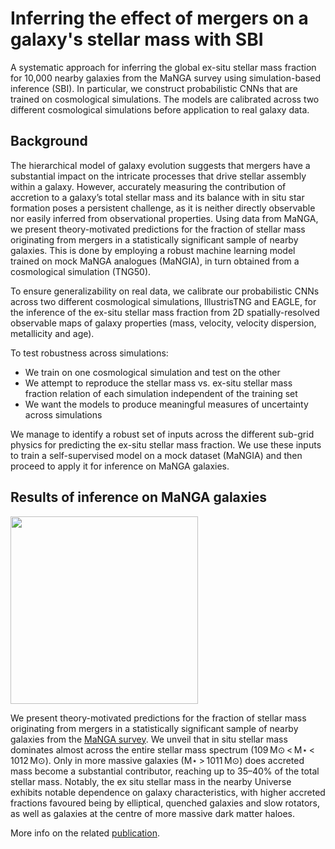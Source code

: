 # Inferring the effect of mergers on a galaxy's stellar mass with SBI
A systematic approach for inferring the global ex-situ stellar mass fraction for 10,000 nearby galaxies from the MaNGA survey using simulation-based inference (SBI). In particular, we construct probabilistic CNNs that are trained on cosmological simulations. The models are calibrated across two different cosmological simulations before application to real galaxy data.

## Background
The hierarchical model of galaxy evolution suggests that mergers have a substantial impact on the intricate processes that drive stellar assembly within a galaxy. However, accurately measuring the contribution of accretion to a galaxy’s total stellar mass and its balance with in situ star formation poses a persistent challenge, as it is neither directly observable nor easily inferred from observational properties. Using data from MaNGA, we present theory-motivated predictions for the fraction of stellar mass originating from mergers in a statistically significant sample of nearby galaxies. This is done by employing a robust machine learning model trained on mock MaNGA analogues (MaNGIA), in turn obtained from a cosmological simulation (TNG50). 

To ensure generalizability on real data, we calibrate our probabilistic CNNs across two different cosmological simulations, IllustrisTNG and EAGLE, for the inference of the ex-situ stellar mass fraction from 2D spatially-resolved observable maps of galaxy properties (mass, velocity, velocity dispersion, metallicity and age).

To test robustness across simulations:

- We train on one cosmological simulation and test on the other
- We attempt to reproduce the stellar mass vs. ex-situ stellar mass fraction relation of each simulation independent of the training set
- We want the models to produce meaningful measures of uncertainty across simulations

We manage to identify a robust set of inputs across the different sub-grid physics for predicting the ex-situ stellar mass fraction. 
We use these inputs to train a self-supervised model on a mock dataset (MaNGIA) and then proceed to apply it for inference on MaNGA galaxies.


## Results of inference on MaNGA galaxies
<img src="https://github.com/user-attachments/assets/6d644975-bc2a-473e-b70c-06d758ee68a8" width="300"> 

We present theory-motivated predictions for the fraction of stellar mass originating from mergers in a statistically significant sample of nearby galaxies from the [MaNGA survey](https://www.sdss4.org/dr17/manga/). We unveil that in situ stellar mass dominates almost across the entire stellar mass spectrum (109 M⊙ < M⋆ < 1012 M⊙). Only in more massive galaxies (M⋆ > 1011 M⊙) does accreted mass become a substantial contributor, reaching up to 35–40% of the total stellar mass. Notably, the ex situ stellar mass in the nearby Universe exhibits notable dependence on galaxy characteristics, with higher accreted fractions favoured being by elliptical, quenched galaxies and slow rotators, as well as galaxies at the centre of more massive dark matter haloes.

More info on the related [publication](https://www.nature.com/articles/s41550-024-02327-3).
